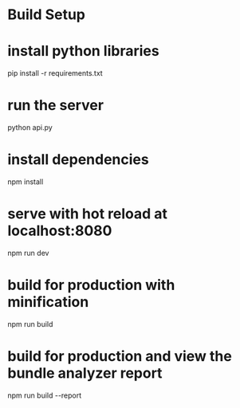 # Build Setup

# install python libraries
pip install -r requirements.txt

# run the server
python api.py

# install dependencies
npm install

# serve with hot reload at localhost:8080
npm run dev

# build for production with minification
npm run build

# build for production and view the bundle analyzer report
npm run build --report
